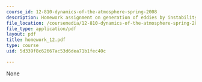 ```yaml
---
course_id: 12-810-dynamics-of-the-atmosphere-spring-2008
description: Homework assignment on generation of eddies by instability.
file_location: /coursemedia/12-810-dynamics-of-the-atmosphere-spring-2008/5d339f8c62667ac53d6dea71b1fec40c_homework_12.pdf
file_type: application/pdf
layout: pdf
title: homework_12.pdf
type: course
uid: 5d339f8c62667ac53d6dea71b1fec40c

---
```

None